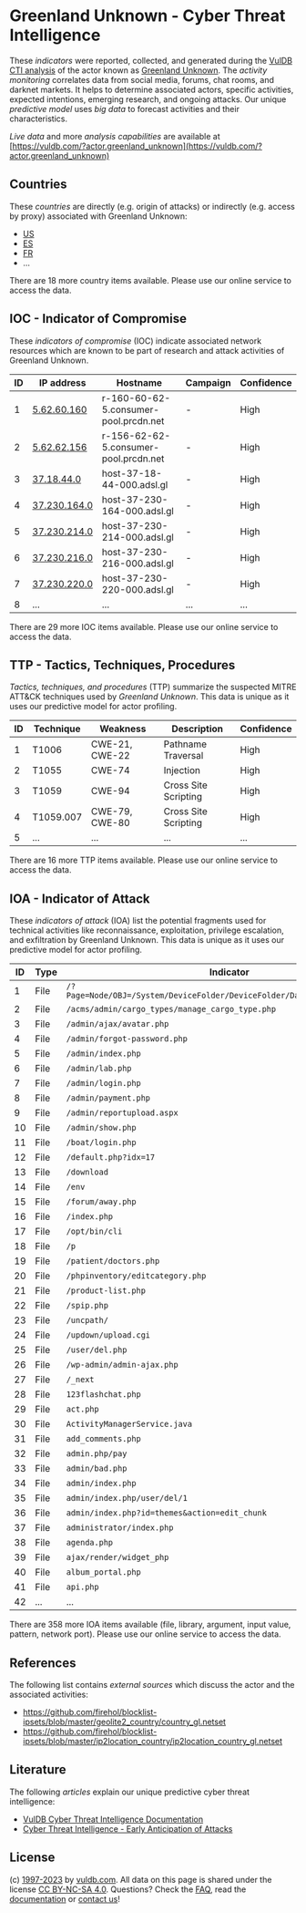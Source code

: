 # Greenland Unknown - Cyber Threat Intelligence

These _indicators_ were reported, collected, and generated during the [VulDB CTI analysis](https://vuldb.com/?kb.cti) of the actor known as [Greenland Unknown](https://vuldb.com/?actor.greenland_unknown). The _activity monitoring_ correlates data from social media, forums, chat rooms, and darknet markets. It helps to determine associated actors, specific activities, expected intentions, emerging research, and ongoing attacks. Our unique _predictive model_ uses _big data_ to forecast activities and their characteristics.

_Live data_ and more _analysis capabilities_ are available at [https://vuldb.com/?actor.greenland_unknown](https://vuldb.com/?actor.greenland_unknown)

## Countries

These _countries_ are directly (e.g. origin of attacks) or indirectly (e.g. access by proxy) associated with Greenland Unknown:

* [US](https://vuldb.com/?country.us)
* [ES](https://vuldb.com/?country.es)
* [FR](https://vuldb.com/?country.fr)
* ...

There are 18 more country items available. Please use our online service to access the data.

## IOC - Indicator of Compromise

These _indicators of compromise_ (IOC) indicate associated network resources which are known to be part of research and attack activities of Greenland Unknown.

ID | IP address | Hostname | Campaign | Confidence
-- | ---------- | -------- | -------- | ----------
1 | [5.62.60.160](https://vuldb.com/?ip.5.62.60.160) | r-160-60-62-5.consumer-pool.prcdn.net | - | High
2 | [5.62.62.156](https://vuldb.com/?ip.5.62.62.156) | r-156-62-62-5.consumer-pool.prcdn.net | - | High
3 | [37.18.44.0](https://vuldb.com/?ip.37.18.44.0) | host-37-18-44-000.adsl.gl | - | High
4 | [37.230.164.0](https://vuldb.com/?ip.37.230.164.0) | host-37-230-164-000.adsl.gl | - | High
5 | [37.230.214.0](https://vuldb.com/?ip.37.230.214.0) | host-37-230-214-000.adsl.gl | - | High
6 | [37.230.216.0](https://vuldb.com/?ip.37.230.216.0) | host-37-230-216-000.adsl.gl | - | High
7 | [37.230.220.0](https://vuldb.com/?ip.37.230.220.0) | host-37-230-220-000.adsl.gl | - | High
8 | ... | ... | ... | ...

There are 29 more IOC items available. Please use our online service to access the data.

## TTP - Tactics, Techniques, Procedures

_Tactics, techniques, and procedures_ (TTP) summarize the suspected MITRE ATT&CK techniques used by _Greenland Unknown_. This data is unique as it uses our predictive model for actor profiling.

ID | Technique | Weakness | Description | Confidence
-- | --------- | -------- | ----------- | ----------
1 | T1006 | CWE-21, CWE-22 | Pathname Traversal | High
2 | T1055 | CWE-74 | Injection | High
3 | T1059 | CWE-94 | Cross Site Scripting | High
4 | T1059.007 | CWE-79, CWE-80 | Cross Site Scripting | High
5 | ... | ... | ... | ...

There are 16 more TTP items available. Please use our online service to access the data.

## IOA - Indicator of Attack

These _indicators of attack_ (IOA) list the potential fragments used for technical activities like reconnaissance, exploitation, privilege escalation, and exfiltration by Greenland Unknown. This data is unique as it uses our predictive model for actor profiling.

ID | Type | Indicator | Confidence
-- | ---- | --------- | ----------
1 | File | `/?Page=Node/OBJ=/System/DeviceFolder/DeviceFolder/DateTime/Action=Submit` | High
2 | File | `/acms/admin/cargo_types/manage_cargo_type.php` | High
3 | File | `/admin/ajax/avatar.php` | High
4 | File | `/admin/forgot-password.php` | High
5 | File | `/admin/index.php` | High
6 | File | `/admin/lab.php` | High
7 | File | `/admin/login.php` | High
8 | File | `/admin/payment.php` | High
9 | File | `/admin/reportupload.aspx` | High
10 | File | `/admin/show.php` | High
11 | File | `/boat/login.php` | High
12 | File | `/default.php?idx=17` | High
13 | File | `/download` | Medium
14 | File | `/env` | Low
15 | File | `/forum/away.php` | High
16 | File | `/index.php` | Medium
17 | File | `/opt/bin/cli` | Medium
18 | File | `/p` | Low
19 | File | `/patient/doctors.php` | High
20 | File | `/phpinventory/editcategory.php` | High
21 | File | `/product-list.php` | High
22 | File | `/spip.php` | Medium
23 | File | `/uncpath/` | Medium
24 | File | `/updown/upload.cgi` | High
25 | File | `/user/del.php` | High
26 | File | `/wp-admin/admin-ajax.php` | High
27 | File | `/_next` | Low
28 | File | `123flashchat.php` | High
29 | File | `act.php` | Low
30 | File | `ActivityManagerService.java` | High
31 | File | `add_comments.php` | High
32 | File | `admin.php/pay` | High
33 | File | `admin/bad.php` | High
34 | File | `admin/index.php` | High
35 | File | `admin/index.php/user/del/1` | High
36 | File | `admin/index.php?id=themes&action=edit_chunk` | High
37 | File | `administrator/index.php` | High
38 | File | `agenda.php` | Medium
39 | File | `ajax/render/widget_php` | High
40 | File | `album_portal.php` | High
41 | File | `api.php` | Low
42 | ... | ... | ...

There are 358 more IOA items available (file, library, argument, input value, pattern, network port). Please use our online service to access the data.

## References

The following list contains _external sources_ which discuss the actor and the associated activities:

* https://github.com/firehol/blocklist-ipsets/blob/master/geolite2_country/country_gl.netset
* https://github.com/firehol/blocklist-ipsets/blob/master/ip2location_country/ip2location_country_gl.netset

## Literature

The following _articles_ explain our unique predictive cyber threat intelligence:

* [VulDB Cyber Threat Intelligence Documentation](https://vuldb.com/?kb.cti)
* [Cyber Threat Intelligence - Early Anticipation of Attacks](https://www.scip.ch/en/?labs.20201022)

## License

(c) [1997-2023](https://vuldb.com/?kb.changelog) by [vuldb.com](https://vuldb.com/?kb.about). All data on this page is shared under the license [CC BY-NC-SA 4.0](https://creativecommons.org/licenses/by-nc-sa/4.0/). Questions? Check the [FAQ](https://vuldb.com/?kb.faq), read the [documentation](https://vuldb.com/?kb) or [contact us](https://vuldb.com/?contact)!
